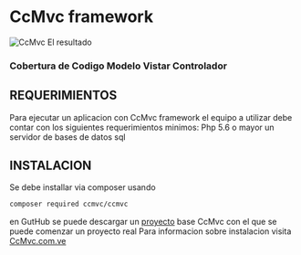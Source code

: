 # CcMvc framework 


![CcMvc](http://ccmvc.com.ve/src/images/CcMvc2.png "CcMvc")
El resultado

### Cobertura de Codigo Modelo Vistar Controlador 


## REQUERIMIENTOS

Para ejecutar un aplicacion con CcMvc framework el equipo a utilizar debe contar con los siguientes requerimientos minimos:
Php 5.6 o mayor
un servidor de bases de datos sql


## INSTALACION 
Se debe installar via composer usando 
```sh
composer required ccmvc/ccmvc
```

en GutHub se puede descargar un [proyecto](https://github.com/ever23/CcMvcBasicProject "proyecto") base CcMvc con el que se puede comenzar un proyecto real 
Para informacion sobre instalacion visita [CcMvc.com.ve](http://ccmvc.com.ve/documentacion "CcMvc")

